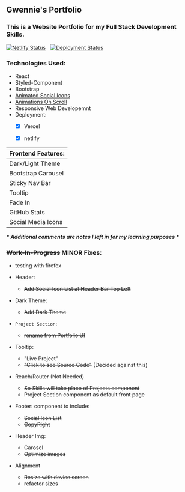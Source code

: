 
## Gwennie's Portfolio
### This is a Website Portfolio for my Full Stack Development Skills.
<Dec2020>
<DeployOnVercel20210108>
<DeployOnNetlify20210109>

[![Netlify Status](https://api.netlify.com/api/v1/badges/aed5ba6e-38ab-46c0-97df-82e2c4136e8b/deploy-status)](https://app.netlify.com/sites/geeeedev/deploys)&nbsp;&nbsp;
[![Deployment Status](https://img.shields.io/endpoint?url=https://devx.sh/api/deployment)](https://devx.sh)


### Technologies Used:
- React
- Styled-Component
- Bootstrap
- [Animated Social Icons](https://meko-deng.github.io/react-animated-social-icons/)
- [Animations On Scroll](https://dbramwell.github.io/react-animate-on-scroll/)
- Responsive Web Developemnt
- Deployment:    
    - [x] Vercel
    - [x] netlify     


| Frontend Features: |
| :--- |
| Dark/Light Theme |
| Bootstrap Carousel |
| Sticky Nav Bar |
| Tooltip |
| Fade In |
| GitHub Stats |
| Social Media Icons |

***\* Additional comments are notes I left in for my learning purposes \****

### ~~Work-In-Progress~~ MINOR Fixes:

- ~~testing with firefox~~

- Header:
    - ~~Add Social Icon List at Header Bar Top Left~~

- Dark Theme:
    - ~~Add Dark Theme~~

- `Project Section`:
    - ~~rename from Portfolio UI~~

- Tooltip:
    - ~~"Live Project"~~
    - ~~"Click to see Source Code"~~ (Decided against this)
    
- ~~Reach/Router~~ (Not Needed)
    - ~~So Skills will take place of Projects component~~
    - ~~Project Section component as default front page~~

- Footer: component to include:
    - ~~Social Icon List~~
    - ~~CopyRight~~

- Header Img:
    - ~~Carosel~~  
    - ~~Optimize images~~

- Alignment 
    - ~~Resize with device screen~~
    - ~~refactor sizes~~


